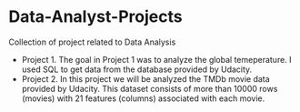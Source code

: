# Data-Analyst-Projects
Collection of project related to Data Analysis
* Project 1.
 The goal in Project 1 was to analyze the global temeperature. I used SQL to get data from the database provided by Udacity.
* Project 2. 
 In this project we will be analyzed the TMDb movie data provided by Udacity. This dataset consists of more than 10000 rows (movies) with 21 features (columns) associated with each movie. 
